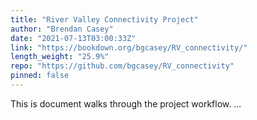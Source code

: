 ```yaml
---
title: "River Valley Connectivity Project"
author: "Brendan Casey"
date: "2021-07-13T03:00:33Z"
link: "https://bookdown.org/bgcasey/RV_connectivity/"
length_weight: "25.9%"
repo: "https://github.com/bgcasey/RV_connectivity"
pinned: false
---
```


This is document walks through the project workflow. ...
